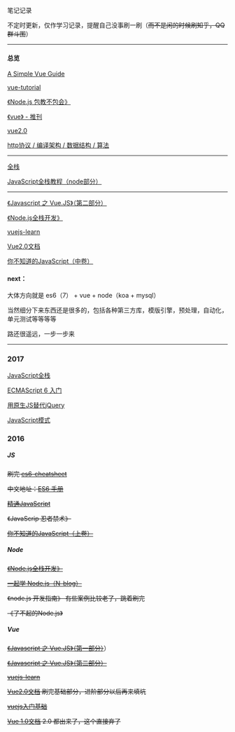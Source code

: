 笔记记录

不定时更新，仅作学习记录，提醒自己没事刷一刷（~~而不是闲的时候刷知乎，QQ群斗图~~）

----

#### 总览

[A Simple Vue Guide](http://cody1991.github.io/vue/2016/08/30/a-simple-vue-guide.html)

[vue-tutorial](https://github.com/MeCKodo/vue-tutorial)

[《Node.js 包教不包会》](https://github.com/alsotang/node-lessons)

[《vue》 - 推刊](http://www.tuicool.com/kans/2799975423)

[vue2.0](http://study.163.com/course/introduction/1003606075.htm#/courseDetail)

[http协议 / 编译架构 / 数据结构 / 算法](https://hit-alibaba.github.io/interview/)


----

[全栈](https://github.com/ruanyf/jstraining)

[JavaScript全栈教程（node部分）](http://www.liaoxuefeng.com/wiki/001434446689867b27157e896e74d51a89c25cc8b43bdb3000)

----

[《Javascript 之 Vue.JS》（第二部分）](http://study.163.com/course/introduction/1003380002.htm#/courseDetail)

[《Node.js全栈开发》](https://course.tianmaying.com/node)

[vuejs-learn](https://github.com/bhnddowinf/vuejs-learn)

[Vue2.0文档](https://vuefe.cn/guide/) 

[你不知道的JavaScript（中卷）](https://book.douban.com/subject/26854244/)


#### next：

大体方向就是 es6（7） + vue + node（koa + mysql）

当然细分下来东西还是很多的，包括各种第三方库，模版引擎，预处理，自动化，单元测试等等等等

路还很遥远，一步一步来

----

### 2017

[JavaScript全栈](http://www.liaoxuefeng.com/wiki/001434446689867b27157e896e74d51a89c25cc8b43bdb3000) 

[ECMAScript 6 入门](http://es6.ruanyifeng.com/) 

[用原生JS替代jQuery](https://github.com/fa-ge/jQuery-is-out-of-date) 

[JavaScript模式](https://book.douban.com/subject/11506062/)


### 2016

##### JS

~~刷完 [es6-cheatsheet](https://github.com/DrkSephy/es6-cheatsheet)~~

~~中文地址：[ES6 手册](https://qiutc.me/post/es6-cheatsheet.html)~~

~~[精通JavaScript](https://book.douban.com/subject/3007076/)~~
 
~~《JavaScrip 忍者禁术》~~

~~[你不知道的JavaScript（上卷）](https://book.douban.com/subject/26351021/)~~


##### Node

~~[《Node.js全栈开发》](https://course.tianmaying.com/node)~~

~~[一起学 Node.js（N-blog）](https://github.com/nswbmw/N-blog)~~

~~《node.js 开发指南》 有些案例比较老了，跳着刷完~~

~~《了不起的Node.js》~~


##### Vue

~~[《Javascript 之 Vue.JS》（第一部分）](http://study.163.com/course/introduction.htm?courseId=1003291032#/courseDetail)~~）

~~[《Javascript 之 Vue.JS》（第二部分）](http://study.163.com/course/introduction/1003380002.htm#/courseDetail)~~

~~[vuejs-learn](https://github.com/bhnddowinf/vuejs-learn)~~

~~[Vue2.0文档](https://vuefe.cn/guide/) 刷完基础部分，进阶部分以后再来填坑~~

~~[vuejs入门基础](http://www.imooc.com/learn/694)~~

~~[Vue 1.0文档](http://vuejs.org.cn/guide/) 2.0 都出来了，这个直接弃了~~

